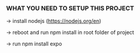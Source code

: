 ### WHAT YOU NEED TO SETUP THIS PROJECT ###
-> install nodejs (https://nodejs.org/en)

-> reboot and run npm install in root folder of project

-> run npm install expo
